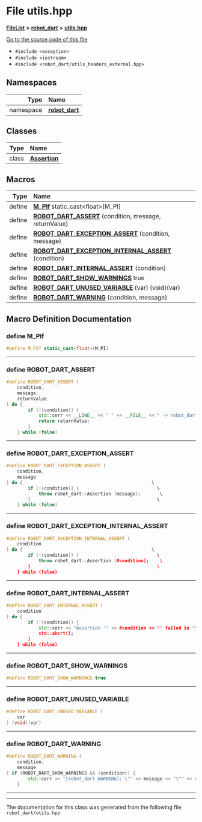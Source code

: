 

# File utils.hpp



[**FileList**](files.md) **>** [**robot\_dart**](dir_166284c5f0440000a6384365f2a45567.md) **>** [**utils.hpp**](utils_8hpp.md)

[Go to the source code of this file](utils_8hpp_source.md)



* `#include <exception>`
* `#include <iostream>`
* `#include <robot_dart/utils_headers_external.hpp>`













## Namespaces

| Type | Name |
| ---: | :--- |
| namespace | [**robot\_dart**](namespacerobot__dart.md) <br> |


## Classes

| Type | Name |
| ---: | :--- |
| class | [**Assertion**](classrobot__dart_1_1Assertion.md) <br> |

















































## Macros

| Type | Name |
| ---: | :--- |
| define  | [**M\_PIf**](utils_8hpp.md#define-m_pif)  static\_cast&lt;float&gt;(M\_PI)<br> |
| define  | [**ROBOT\_DART\_ASSERT**](utils_8hpp.md#define-robot_dart_assert) (condition, message, returnValue) <br> |
| define  | [**ROBOT\_DART\_EXCEPTION\_ASSERT**](utils_8hpp.md#define-robot_dart_exception_assert) (condition, message) <br> |
| define  | [**ROBOT\_DART\_EXCEPTION\_INTERNAL\_ASSERT**](utils_8hpp.md#define-robot_dart_exception_internal_assert) (condition) <br> |
| define  | [**ROBOT\_DART\_INTERNAL\_ASSERT**](utils_8hpp.md#define-robot_dart_internal_assert) (condition) <br> |
| define  | [**ROBOT\_DART\_SHOW\_WARNINGS**](utils_8hpp.md#define-robot_dart_show_warnings)  true<br> |
| define  | [**ROBOT\_DART\_UNUSED\_VARIABLE**](utils_8hpp.md#define-robot_dart_unused_variable) (var) (void)(var)<br> |
| define  | [**ROBOT\_DART\_WARNING**](utils_8hpp.md#define-robot_dart_warning) (condition, message) <br> |

## Macro Definition Documentation





### define M\_PIf 

```C++
#define M_PIf static_cast<float>(M_PI)
```




<hr>



### define ROBOT\_DART\_ASSERT 

```C++
#define ROBOT_DART_ASSERT (
    condition,
    message,
    returnValue
) do {                                                                                                             \
        if (!(condition)) {                                                                                          \
            std::cerr << __LINE__ << " " << __FILE__ << " -> robot_dart assertion failed: " << message << std::endl; \
            return returnValue;                                                                                      \
        }                                                                                                            \
    } while (false)
```




<hr>



### define ROBOT\_DART\_EXCEPTION\_ASSERT 

```C++
#define ROBOT_DART_EXCEPTION_ASSERT (
    condition,
    message
) do {                                                \
        if (!(condition)) {                             \
            throw robot_dart::Assertion (message);       \
        }                                               \
    } while (false)
```




<hr>



### define ROBOT\_DART\_EXCEPTION\_INTERNAL\_ASSERT 

```C++
#define ROBOT_DART_EXCEPTION_INTERNAL_ASSERT (
    condition
) do {                                                \
        if (!(condition)) {                             \
            throw robot_dart::Assertion (#condition);    \
        }                                               \
    } while (false)
```




<hr>



### define ROBOT\_DART\_INTERNAL\_ASSERT 

```C++
#define ROBOT_DART_INTERNAL_ASSERT (
    condition
) do {                                                                                                                      \
        if (!(condition)) {                                                                                                   \
            std::cerr << "Assertion '" << #condition << "' failed in '" << __FILE__ << "' on line " << __LINE__ << std::endl; \
            std::abort();                                                                                                     \
        }                                                                                                                     \
    } while (false)
```




<hr>



### define ROBOT\_DART\_SHOW\_WARNINGS 

```C++
#define ROBOT_DART_SHOW_WARNINGS true
```




<hr>



### define ROBOT\_DART\_UNUSED\_VARIABLE 

```C++
#define ROBOT_DART_UNUSED_VARIABLE (
    var
) (void)(var)
```




<hr>



### define ROBOT\_DART\_WARNING 

```C++
#define ROBOT_DART_WARNING (
    condition,
    message
) if (ROBOT_DART_SHOW_WARNINGS && (condition)) {                               \
        std::cerr << "[robot_dart WARNING]: \"" << message << "\"" << std::endl; \
    }
```




<hr>

------------------------------
The documentation for this class was generated from the following file `robot_dart/utils.hpp`

